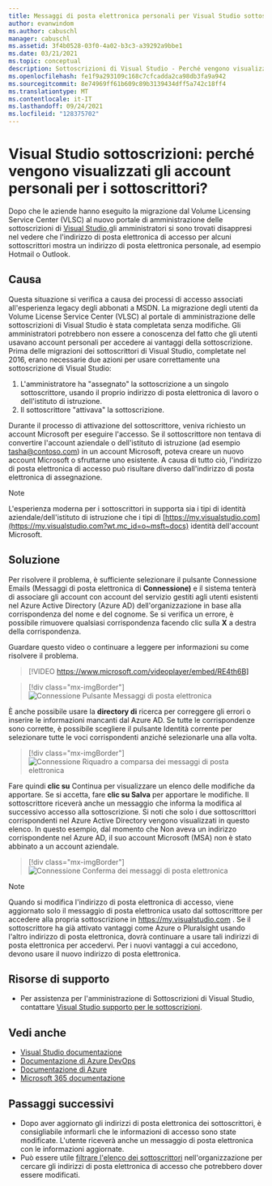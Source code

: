 ```yaml
---
title: Messaggi di posta elettronica personali per Visual Studio sottoscrizioni in VLSC
author: evanwindom
ms.author: cabuschl
manager: cabuschl
ms.assetid: 3f4b0528-03f0-4a02-b3c3-a39292a9bbe1
ms.date: 03/21/2021
ms.topic: conceptual
description: Sottoscrizioni di Visual Studio - Perché vengono visualizzati indirizzi Hotmail o Gmail per i sottoscrittori?
ms.openlocfilehash: fe1f9a293109c168c7cfcadda2ca98db3fa9a942
ms.sourcegitcommit: 8e74969ff61b609c89b3139434dff5a742c18ff4
ms.translationtype: MT
ms.contentlocale: it-IT
ms.lasthandoff: 09/24/2021
ms.locfileid: "128375702"
---
```

# <a name="visual-studio-subscriptions--why-do-i-see-personal-accounts-for-my-subscribers"></a>Visual Studio sottoscrizioni: perché vengono visualizzati gli account personali per i sottoscrittori?
Dopo che le aziende hanno eseguito la migrazione dal Volume Licensing Service Center (VLSC) al nuovo portale di amministrazione delle sottoscrizioni di [Visual Studio,](https://manage.visualstudio.com)gli amministratori si sono trovati disappresi nel vedere che l'indirizzo di posta elettronica di accesso per alcuni sottoscrittori mostra un indirizzo di posta elettronica personale, ad esempio Hotmail o Outlook.  

## <a name="cause"></a>Causa
Questa situazione si verifica a causa dei processi di accesso associati all'esperienza legacy degli abbonati a MSDN. La migrazione degli utenti da Volume License Service Center (VLSC) al portale di amministrazione delle sottoscrizioni di Visual Studio è stata completata senza modifiche. Gli amministratori potrebbero non essere a conoscenza del fatto che gli utenti usavano account personali per accedere ai vantaggi della sottoscrizione. Prima delle migrazioni dei sottoscrittori di Visual Studio, completate nel 2016, erano necessarie due azioni per usare correttamente una sottoscrizione di Visual Studio:
1. L'amministratore ha "assegnato" la sottoscrizione a un singolo sottoscrittore, usando il proprio indirizzo di posta elettronica di lavoro o dell'istituto di istruzione.
2. Il sottoscrittore "attivava" la sottoscrizione.

Durante il processo di attivazione del sottoscrittore, veniva richiesto un account Microsoft per eseguire l'accesso. Se il sottoscrittore non tentava di convertire l'account aziendale o dell'istituto di istruzione (ad esempio tasha@contoso.com) in un account Microsoft, poteva creare un nuovo account Microsoft o sfruttarne uno esistente. A causa di tutto ciò, l'indirizzo di posta elettronica di accesso può risultare diverso dall'indirizzo di posta elettronica di assegnazione.

> [!NOTE]
> L'esperienza moderna per i sottoscrittori in supporta sia i tipi di identità aziendale/dell'istituto di istruzione che i tipi di [https://my.visualstudio.com](https://my.visualstudio.com?wt.mc_id=o~msft~docs) identità dell'account Microsoft.

## <a name="solution"></a>Soluzione
Per risolvere il problema, è sufficiente selezionare il pulsante Connessione Emails (Messaggi di posta elettronica di **Connessione)** e il sistema tenterà di associare gli account con account del servizio gestiti agli utenti esistenti nel Azure Active Directory (Azure AD) dell'organizzazione in base alla corrispondenza del nome e del cognome. Se si verifica un errore, è possibile rimuovere qualsiasi corrispondenza facendo clic sulla **X** a destra della corrispondenza.  

Guardare questo video o continuare a leggere per informazioni su come risolvere il problema. 

> [!VIDEO https://www.microsoft.com/videoplayer/embed/RE4th6B]

> [!div class="mx-imgBorder"]
> ![Connessione Pulsante Messaggi di posta elettronica](_img/connect-emails/connect-emails-button.png "Fare clic Connessione di posta elettronica per associare gli utenti con gli account Microsoft all'Azure Active Directory")

È anche possibile usare la **directory di** ricerca per correggere gli errori o inserire le informazioni mancanti dal Azure AD. Se tutte le corrispondenze sono corrette, è possibile scegliere il pulsante Identità corrente per selezionare tutte le voci corrispondenti anziché selezionarle una alla volta.   

> [!div class="mx-imgBorder"]
> ![Connessione Riquadro a comparsa dei messaggi di posta elettronica](_img/connect-emails/connect-emails-flyout.png "Selezionare i sottoscrittori che si desidera associare alle rispettive Azure AD e fare clic su Continua.")

Fare quindi **clic su** Continua per visualizzare un elenco delle modifiche da apportare. Se si accetta, fare **clic su Salva** per apportare le modifiche. Il sottoscrittore riceverà anche un messaggio che informa la modifica al successivo accesso alla sottoscrizione.  Si noti che solo i due sottoscrittori corrispondenti nel Azure Active Directory vengono visualizzati in questo elenco.  In questo esempio, dal momento che Non aveva un indirizzo corrispondente nel Azure AD, il suo account Microsoft (MSA) non è stato abbinato a un account aziendale. 

> [!div class="mx-imgBorder"]
> ![Connessione Conferma dei messaggi di posta elettronica](_img/connect-emails/connect-emails-confirm.png "Fare clic su Continua per implementare le modifiche proposte, quindi fare clic su Salva.") 

> [!NOTE]
> Quando si modifica l'indirizzo di posta elettronica di accesso, viene aggiornato solo il messaggio di posta elettronica usato dal sottoscrittore per accedere alla propria sottoscrizione in https://my.visualstudio.com . Se il sottoscrittore ha già attivato vantaggi come Azure o Pluralsight usando l'altro indirizzo di posta elettronica, dovrà continuare a usare tali indirizzi di posta elettronica per accedervi. Per i nuovi vantaggi a cui accedono, devono usare il nuovo indirizzo di posta elettronica. 

## <a name="support-resources"></a>Risorse di supporto
- Per assistenza per l'amministrazione di Sottoscrizioni di Visual Studio, contattare [Visual Studio supporto per le sottoscrizioni](https://aka.ms/vsadminhelp).

## <a name="see-also"></a>Vedi anche
- [Visual Studio documentazione](/visualstudio/)
- [Documentazione di Azure DevOps](/azure/devops/)
- [Documentazione di Azure](/azure/)
- [Microsoft 365 documentazione](/microsoft-365/)

##  <a name="next-steps"></a>Passaggi successivi
- Dopo aver aggiornato gli indirizzi di posta elettronica dei sottoscrittori, è consigliabile informarli che le informazioni di accesso sono state modificate.  L'utente riceverà anche un messaggio di posta elettronica con le informazioni aggiornate.
- Può essere utile [filtrare l'elenco dei sottoscrittori](search-license.md) nell'organizzazione per cercare gli indirizzi di posta elettronica di accesso che potrebbero dover essere modificati.